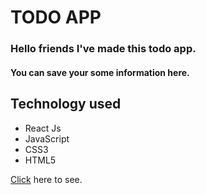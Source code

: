 # TODO APP

### Hello friends I've made this todo app.

#### You can save your some information here.

## Technology used

<ul>
<li>React Js</li>
<li>JavaScript</li>
<li>CSS3</li>
<li>HTML5</li>
</ul>

<a href="https://yashpurkar-todo-app.netlify.app">Click</a> here to see.
